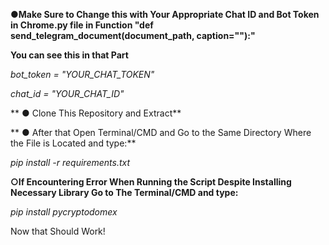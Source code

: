 **●Make Sure to Change this with Your Appropriate Chat ID and Bot Token in Chrome.py file in Function "def send_telegram_document(document_path, caption=""):"**

**You can see this in that Part**

 *bot_token = "YOUR_CHAT_TOKEN"*

 *chat_id = "YOUR_CHAT_ID"*

** ● Clone This Repository and Extract**

** ● After that  Open Terminal/CMD and Go to the Same Directory Where the File is Located and type:**

*pip install -r requirements.txt*

**○If Encountering Error When Running the Script Despite Installing Necessary Library Go to The Terminal/CMD and type:**

*pip install pycryptodomex*

Now that Should Work!

